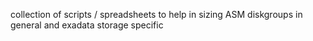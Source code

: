 collection of scripts / spreadsheets to help in sizing ASM diskgroups in general and exadata storage specific

